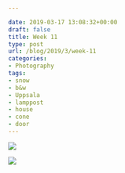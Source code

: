 ```yaml
---

date: 2019-03-17 13:08:32+00:00
draft: false
title: Week 11
type: post
url: /blog/2019/3/week-11
categories:
- Photography
tags:
- snow
- b&w
- Uppsala
- lamppost
- house
- cone
- door
---
```




  
![](/images/2019-03-17-20193week-11/IMG_2399-2.jpeg)

  

  
![](/images/2019-03-17-20193week-11/IMG_2427-2.jpeg)

  


